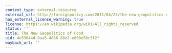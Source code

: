 ```yaml
---
content_type: external-resource
external_url: http://foreignpolicy.com/2011/04/25/the-new-geopolitics-of-food/
has_external_license_warning: true
license: https://en.wikipedia.org/wiki/All_rights_reserved
status: ''
title: The New Geopolitics of Food
uid: 4e53044d-8aa5-4866-88e2-e800e58c3f2f
wayback_url: ''
---
```


